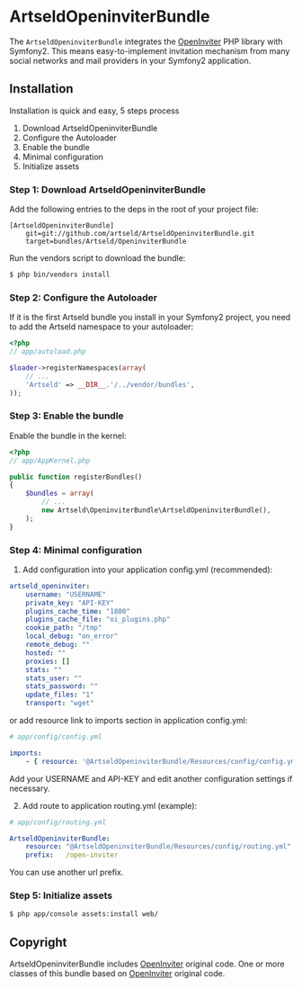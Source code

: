 ArtseldOpeninviterBundle
========================

The `ArtseldOpeninviterBundle` integrates the [OpenInviter](http://openinviter.com/)
PHP library with Symfony2. This means easy-to-implement invitation mechanism from many social networks and mail providers
in your Symfony2 application.

## Installation

Installation is quick and easy, 5 steps process

1. Download ArtseldOpeninviterBundle
2. Configure the Autoloader
3. Enable the bundle
4. Minimal configuration
5. Initialize assets

### Step 1: Download ArtseldOpeninviterBundle

Add the following entries to the deps in the root of your project file:

```
[ArtseldOpeninviterBundle]
    git=git://github.com/artseld/ArtseldOpeninviterBundle.git
    target=bundles/Artseld/OpeninviterBundle
```

Run the vendors script to download the bundle:

``` bash
$ php bin/vendors install
```

### Step 2: Configure the Autoloader

If it is the first Artseld bundle you install in your Symfony2 project,
you need to add the Artseld namespace to your autoloader:

``` php
<?php
// app/autoload.php

$loader->registerNamespaces(array(
    // ...
    'Artseld' => __DIR__.'/../vendor/bundles',
));
```

### Step 3: Enable the bundle

Enable the bundle in the kernel:

``` php
<?php
// app/AppKernel.php

public function registerBundles()
{
    $bundles = array(
        // ...
        new Artseld\OpeninviterBundle\ArtseldOpeninviterBundle(),
    );
}
```

### Step 4: Minimal configuration

1. Add configuration into your application config.yml (recommended):

``` yaml
artseld_openinviter:
    username: "USERNAME"
    private_key: "API-KEY"
    plugins_cache_time: "1800"
    plugins_cache_file: "oi_plugins.php"
    cookie_path: "/tmp"
    local_debug: "on_error"
    remote_debug: ""
    hosted: ""
    proxies: []
    stats: ""
    stats_user: ""
    stats_password: ""
    update_files: "1"
    transport: "wget"
```

or add resource link to imports section in application config.yml:

``` yaml
# app/config/config.yml

imports:
    - { resource: '@ArtseldOpeninviterBundle/Resources/config/config.yml' }
```

Add your USERNAME and API-KEY and edit another configuration settings if necessary.

2. Add route to application routing.yml (example):

``` yaml
# app/config/routing.yml

ArtseldOpeninviterBundle:
    resource: "@ArtseldOpeninviterBundle/Resources/config/routing.yml"
    prefix:   /open-inviter
```

You can use another url prefix.

### Step 5: Initialize assets

``` bash
$ php app/console assets:install web/
```

## Copyright

ArtseldOpeninviterBundle includes [OpenInviter](http://openinviter.com/) original code.
One or more classes of this bundle based on [OpenInviter](http://openinviter.com/) original code.
